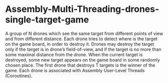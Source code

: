 # Assembly-Multi-Threading-drones-single-target-game
A group of N drones which see the same target from different points of view and from different distance. Each drone tries to detect where is the target on the game board, in order to destroy it. Drones may destroy the target only if the target is in drone’s field-of-view, and if the target is no more than some maximal distance from the drone. When the current target is destroyed, some new target appears on the game board in some randomly chosen place. The first drone that destroys T targets is the winner of the game. Each drone is associated with Assembly User-Level Threads (Coroutines).
